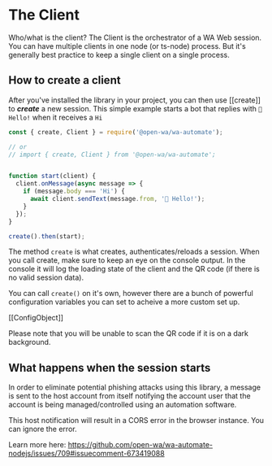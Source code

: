 # The Client

Who/what is the client? The Client is the orchestrator of a WA Web session. You can have multiple clients in one node (or ts-node) process. But it's generally best practice to keep a single client on a single process.

## How to create a client

After you've installed the library in your project, you can then use [[create]] to ***create*** a new session. This simple example starts a bot that replies with `👋 Hello!` when it receives a `Hi`

```javascript
const { create, Client } = require('@open-wa/wa-automate');

// or
// import { create, Client } from '@open-wa/wa-automate';


function start(client) {
  client.onMessage(async message => {
    if (message.body === 'Hi') {
      await client.sendText(message.from, '👋 Hello!');
    }
  });
}

create().then(start);

```

The method `create` is what creates, authenticates/reloads a session. When you call create, make sure to keep an eye on the console output. In the console it will log the loading state of the client and the QR code (if there is no valid session data).

You can call `create()` on it's own, however there are a bunch of powerful configuration variables you can set to acheive a more custom set up.

[[ConfigObject]]

Please note that you will be unable to scan the QR code if it is on a dark background.

## What happens when the session starts

In order to eliminate potential phishing attacks using this library, a message is sent to the host account from itself notifying the account user that the account is being managed/controlled using an automation software.

This host notification will result in a CORS error in the browser instance. You can ignore the error.

Learn more here: https://github.com/open-wa/wa-automate-nodejs/issues/709#issuecomment-673419088
